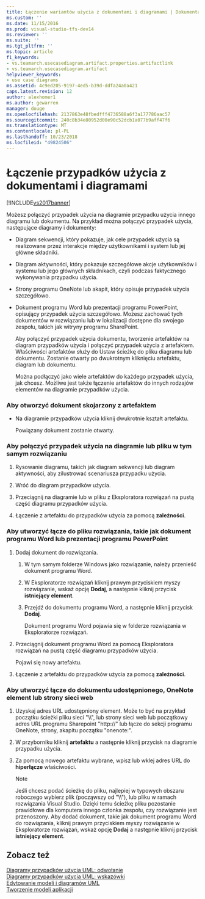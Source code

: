 ```yaml
---
title: Łączenie wariantów użycia z dokumentami i diagramami | Dokumentacja firmy Microsoft
ms.custom: ''
ms.date: 11/15/2016
ms.prod: visual-studio-tfs-dev14
ms.reviewer: ''
ms.suite: ''
ms.tgt_pltfrm: ''
ms.topic: article
f1_keywords:
- vs.teamarch.usecasediagram.artifact.properties.artifactlink
- vs.teamarch.usecasediagram.artifact
helpviewer_keywords:
- use case diagrams
ms.assetid: 4c9ed205-9197-4ed5-b39d-ddfa24a0a421
caps.latest.revision: 12
author: alexhomer1
ms.author: gewarren
manager: douge
ms.openlocfilehash: 2137863e48fbedfff4736588a6f3a177786aac57
ms.sourcegitcommit: 240c8b34e80952d00e90c52dcb1a077b9aff47f6
ms.translationtype: MT
ms.contentlocale: pl-PL
ms.lasthandoff: 10/23/2018
ms.locfileid: "49824506"
---
```

# <a name="link-a-use-case-to-documents-and-diagrams"></a>Łączenie przypadków użycia z dokumentami i diagramami
[!INCLUDE[vs2017banner](../includes/vs2017banner.md)]

Możesz połączyć przypadek użycia na diagramie przypadku użycia innego diagramu lub dokumentu. Na przykład można połączyć przypadek użycia, następujące diagramy i dokumenty:  
  
- Diagram sekwencji, który pokazuje, jak cele przypadek użycia są realizowane przez interakcje między użytkownikami i system lub jej główne składniki.  
  
- Diagram aktywności, który pokazuje szczegółowe akcje użytkowników i systemu lub jego głównych składnikach, czyli podczas faktycznego wykonywania przypadku użycia.  
  
- Strony programu OneNote lub akapit, który opisuje przypadek użycia szczegółowo.  
  
- Dokument programu Word lub prezentacji programu PowerPoint, opisujący przypadek użycia szczegółowo. Możesz zachować tych dokumentów w rozwiązaniu lub w lokalizacji dostępne dla swojego zespołu, takich jak witryny programu SharePoint.  
  
  Aby połączyć przypadek użycia dokumentu, tworzenie artefaktów na diagram przypadków użycia i połączyć przypadek użycia z artefaktem. Właściwości artefaktów służy do Ustaw ścieżkę do pliku diagramu lub dokumentu. Zostanie otwarty po dwukrotnym kliknięciu artefaktu, diagram lub dokumentu.  
  
  Można podłączyć jako wiele artefaktów do każdego przypadek użycia, jak chcesz. Możliwe jest także łączenie artefaktów do innych rodzajów elementów na diagramie przypadków użycia.  
  
### <a name="to-open-a-document-associated-with-an-artifact"></a>Aby otworzyć dokument skojarzony z artefaktem  
  
-   Na diagramie przypadków użycia kliknij dwukrotnie kształt artefaktu.  
  
     Powiązany dokument zostanie otwarty.  
  
### <a name="to-link-a-use-case-to-a-diagram-or-file-in-the-same-solution"></a>Aby połączyć przypadek użycia na diagramie lub pliku w tym samym rozwiązaniu  
  
1.  Rysowanie diagramu, takich jak diagram sekwencji lub diagram aktywności, aby zilustrować scenariusza przypadku użycia.  
  
2.  Wróć do diagram przypadków użycia.  
  
3.  Przeciągnij na diagramie lub w pliku z Eksploratora rozwiązań na pustą część diagramu przypadków użycia.  
  
4.  Łączenie z artefaktu do przypadków użycia za pomocą **zależności**.  
  
### <a name="to-link-to-a-solution-file-such-as-a-word-document-or-powerpoint-presentation"></a>Aby utworzyć łącze do pliku rozwiązania, takie jak dokument programu Word lub prezentacji programu PowerPoint  
  
1.  Dodaj dokument do rozwiązania.  
  
    1.  W tym samym folderze Windows jako rozwiązanie, należy przenieść dokument programu Word.  
  
    2.  W Eksploratorze rozwiązań kliknij prawym przyciskiem myszy rozwiązanie, wskaż opcję **Dodaj**, a następnie kliknij przycisk **istniejący element**.  
  
    3.  Przejdź do dokumentu programu Word, a następnie kliknij przycisk **Dodaj**.  
  
         Dokument programu Word pojawia się w folderze rozwiązania w Eksploratorze rozwiązań.  
  
2.  Przeciągnij dokument programu Word za pomocą Eksploratora rozwiązań na pustą część diagramu przypadków użycia.  
  
     Pojawi się nowy artefaktu.  
  
3.  Łączenie z artefaktu do przypadków użycia za pomocą **zależności**.  
  
### <a name="to-link-to-a-shared-document-onenote-element-or-web-page"></a>Aby utworzyć łącze do dokumentu udostępnionego, OneNote element lub strony sieci web  
  
1.  Uzyskaj adres URL udostępniony element. Może to być na przykład początku ścieżki pliku sieci "\\\\", lub strony sieci web lub początkowy adres URL programu Sharepoint "http://" lub łącze do sekcji programu OneNote, strony, akapitu początku "onenote:".  
  
2.  W przyborniku kliknij **artefaktu** a następnie kliknij przycisk na diagramie przypadku użycia.  
  
3.  Za pomocą nowego artefaktu wybrane, wpisz lub wklej adres URL do **hiperłącze** właściwości.  
  
    > [!NOTE]
    >  Jeśli chcesz podać ścieżkę do pliku, najlepiej w typowych obszaru roboczego wybierz plik (począwszy od "\\\\"), lub pliku w ramach rozwiązania Visual Studio. Dzięki temu ścieżkę pliku pozostanie prawidłowe dla komputera innego członka zespołu, czy rozwiązanie jest przenoszony. Aby dodać dokument, takie jak dokument programu Word do rozwiązania, kliknij prawym przyciskiem myszy rozwiązanie w Eksploratorze rozwiązań, wskaż opcję **Dodaj** a następnie kliknij przycisk **istniejący element**.  
  
## <a name="see-also"></a>Zobacz też  
 [Diagramy przypadków użycia UML: odwołanie](../modeling/uml-use-case-diagrams-reference.md)   
 [Diagramy przypadków użycia UML: wskazówki](../modeling/uml-use-case-diagrams-guidelines.md)   
 [Edytowanie modeli i diagramów UML](../modeling/edit-uml-models-and-diagrams.md)   
 [Tworzenie modeli aplikacji](../modeling/create-models-for-your-app.md)



